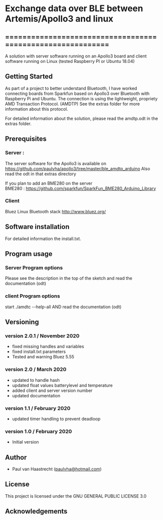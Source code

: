 # Exchange data over BLE between Artemis/Apollo3 and linux

## ===========================================================

A solution with server software running on an Apollo3 board and client
software running on Linux (tested Raspberry PI or Ubuntu 18.04)

## Getting Started
As part of a project to better understand Bluetooth, I have worked
connecting boards from Sparkfun based on Apollo3 over Bluetooth
with Raspberry Pi and Ubuntu.
The connection is using the lightweight, propriety AMD Transaction Protocol. (AMDTP)
See the extras folder for more information about this protocol.

For detailed information about the solution, please read the amdtp.odt in the extras folder.

## Prerequisites
### Server :
The server software for the Apollo3 is available on https://github.com/paulvha/apollo3/tree/master/ble_amdtp_arduino
Also read the odt in that extras directory

If you plan to add an BME280 on the server
<br> BME280   : https://github.com/sparkfun/SparkFun_BME280_Arduino_Library

### Client
Bluez Linux Bluetooth stack http://www.bluez.org/

## Software installation
For detailed information the install.txt.

## Program usage
### Server Program options
Please see the description in the top of the sketch and read the documentation (odt)

### client Program options
start ./amdtc --help-all AND read the documentation (odt)

## Versioning
### version 2.0.1 / November 2020
 * fixed missing handles and variables
 * fixed install.txt parameters
 * Tested and warning Bluez 5.55

### version 2.0 / March 2020
 * updated to handle hash
 * updated float values batterylevel and temperature
 * added client and server version number
 * updated documentation

### version 1.1 / February 2020
 * updated timer handling to prevent deadloop

### version 1.0 / February 2020
 * Initial version

## Author
 * Paul van Haastrecht (paulvha@hotmail.com)

## License
This project is licensed under the GNU GENERAL PUBLIC LICENSE 3.0

## Acknowledgements
